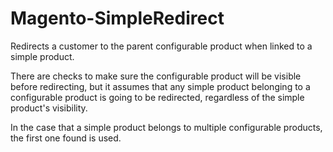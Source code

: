 Magento-SimpleRedirect
======================

Redirects a customer to the parent configurable product when linked to a
simple product.

There are checks to make sure the configurable product will be visible before
redirecting, but it assumes that any simple product belonging to a configurable
product is going to be redirected, regardless of the simple product's
visibility.

In the case that a simple product belongs to multiple configurable products, the
first one found is used.
